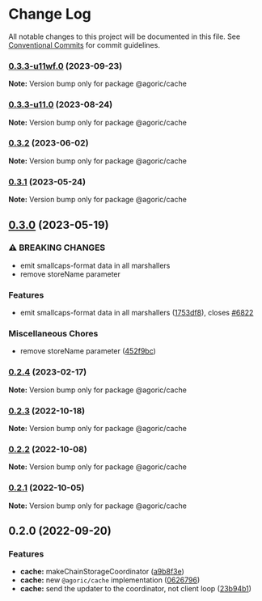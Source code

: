 # Change Log

All notable changes to this project will be documented in this file.
See [Conventional Commits](https://conventionalcommits.org) for commit guidelines.

### [0.3.3-u11wf.0](https://github.com/Agoric/agoric-sdk/compare/@agoric/cache@0.3.3-u11.0...@agoric/cache@0.3.3-u11wf.0) (2023-09-23)

**Note:** Version bump only for package @agoric/cache





### [0.3.3-u11.0](https://github.com/Agoric/agoric-sdk/compare/@agoric/cache@0.3.2...@agoric/cache@0.3.3-u11.0) (2023-08-24)

**Note:** Version bump only for package @agoric/cache





### [0.3.2](https://github.com/Agoric/agoric-sdk/compare/@agoric/cache@0.3.1...@agoric/cache@0.3.2) (2023-06-02)

**Note:** Version bump only for package @agoric/cache





### [0.3.1](https://github.com/Agoric/agoric-sdk/compare/@agoric/cache@0.3.0...@agoric/cache@0.3.1) (2023-05-24)

**Note:** Version bump only for package @agoric/cache





## [0.3.0](https://github.com/Agoric/agoric-sdk/compare/@agoric/cache@0.2.3...@agoric/cache@0.3.0) (2023-05-19)


### ⚠ BREAKING CHANGES

* emit smallcaps-format data in all marshallers
* remove storeName parameter

### Features

* emit smallcaps-format data in all marshallers ([1753df8](https://github.com/Agoric/agoric-sdk/commit/1753df83465785b5ee71b250770c9b012d750ffc)), closes [#6822](https://github.com/Agoric/agoric-sdk/issues/6822)


### Miscellaneous Chores

* remove storeName parameter ([452f9bc](https://github.com/Agoric/agoric-sdk/commit/452f9bc680d4f54bed5608eb0d7cf67d80d87ba0))



### [0.2.4](https://github.com/Agoric/agoric-sdk/compare/@agoric/cache@0.2.3...@agoric/cache@0.2.4) (2023-02-17)

**Note:** Version bump only for package @agoric/cache





### [0.2.3](https://github.com/Agoric/agoric-sdk/compare/@agoric/cache@0.2.2...@agoric/cache@0.2.3) (2022-10-18)

**Note:** Version bump only for package @agoric/cache





### [0.2.2](https://github.com/Agoric/agoric-sdk/compare/@agoric/cache@0.2.1...@agoric/cache@0.2.2) (2022-10-08)

**Note:** Version bump only for package @agoric/cache





### [0.2.1](https://github.com/Agoric/agoric-sdk/compare/@agoric/cache@0.2.0...@agoric/cache@0.2.1) (2022-10-05)

**Note:** Version bump only for package @agoric/cache





## 0.2.0 (2022-09-20)


### Features

* **cache:** makeChainStorageCoordinator ([a9b8f3e](https://github.com/Agoric/agoric-sdk/commit/a9b8f3ebe4ff3e25c857426781ae5c403198f234))
* **cache:** new `@agoric/cache` implementation ([0626796](https://github.com/Agoric/agoric-sdk/commit/06267961d3de36b1ddd04d9a6345775846056755))
* **cache:** send the updater to the coordinator, not client loop ([23b94b1](https://github.com/Agoric/agoric-sdk/commit/23b94b1ebd176a7f7ae90ca64d2252ed348e8836))
